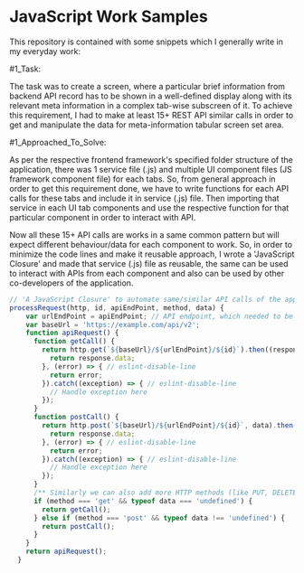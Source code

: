 # JavaScript Work Samples

This repository is contained with some snippets which I generally write in my everyday work:

#1_Task:

The task was to create a screen, where a particular brief information from backend API record has to be shown in a well-defined display along with its relevant meta information in a complex tab-wise subscreen of it. To achieve this requirement, I had to make at least 15+ REST API similar calls in order to get and manipulate the data for meta-information tabular screen set area.

#1_Approached_To_Solve:

As per the respective frontend framework's specified folder structure of the application, there was 1 service file (.js) and multiple UI component files (JS framework component file) for each tabs. So, from general approach in order to get this requirement done, we have to write functions for each API calls for these tabs and include it in service (.js) file. Then importing that service in each UI tab components and use the respective function for that particular component in order to interact with API.

Now all these 15+ API calls are works in a same common pattern but will expect different behaviour/data for each component to work. So, in order to minimize the code lines and make it reusable approach, I wrote a 'JavaScript Closure' and made that service (.js) file as reusable, the same can be used to interact with APIs from each component and also can be used by other co-developers of the application.

```javascript
// 'A JavaScript Closure' to automate same/similar API calls of the application. (#Included it in service (.js) file)
processRequest(http, id, apiEndPoint, method, data) {
    var urlEndPoint = apiEndPoint; // API endpoint, which needed to be specified from the tab component
    var baseUrl = 'https://example.com/api/v2';
    function apiRequest() {
      function getCall() {
        return http.get(`${baseUrl}/${urlEndPoint}/${id}`).then((response) => {
          return response.data;
        }, (error) => { // eslint-disable-line
          return error;
        }).catch((exception) => { // eslint-disable-line
          // Handle exception here
        });
      }
      function postCall() {
        return http.post(`${baseUrl}/${urlEndPoint}/${id}`, data).then((response) => {
          return response.data;
        }, (error) => { // eslint-disable-line
          return error;
        }).catch((exception) => { // eslint-disable-line
          // Handle exception here
        });
      }
      /** Similarly we can also add more HTTP methods (like PUT, DELETE etc.) to support this closure */
      if (method === 'get' && typeof data === 'undefined') {
        return getCall();
      } else if (method === 'post' && typeof data !== 'undefined') {
        return postCall();
      }
    }
    return apiRequest();
  }

```
